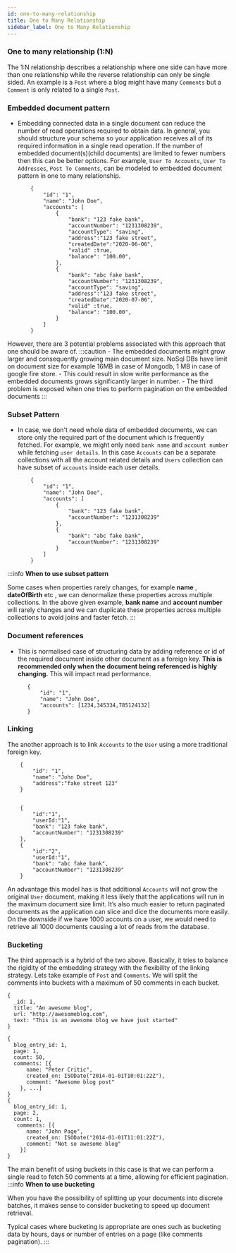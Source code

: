 ```yaml
---
id: one-to-many-relationship
title: One to Many Relationship
sidebar_label: One to Many Relationship
---
```


### One to many relationship (1:N)

The 1:N relationship describes a relationship where one side can have more than one relationship 
while the reverse relationship can only be single sided. 
An example is a `Post` where a blog might have many `Comments` but a `Comment` is only related to a single `Post`.
    


### Embedded document pattern

- Embedding connected data in a single document can reduce the number of read operations required to obtain data. 
    In general, you should structure your schema so your application receives all of its required information in a single read operation.
    If the number of embedded document(s)(child documents) are limited to fewer numbers then this can be better options.
    For example, `User To Accounts`, `User To Addresses`, `Post To Comments`, can be modeled to embedded document pattern in one to many relationship.
    
    ```
        {
            "id": "1",
            "name": "John Doe",
            "accounts": [
                {
                    "bank": "123 fake bank",
                    "accountNumber": "1231308239",
                    "accountType": "saving",
                    "address":"123 fake street",
                    "createdDate":"2020-06-06",
                    "valid" :true,
                    "balance": "100.00",
                },
                {
                    "bank": "abc fake bank",
                    "accountNumber": "1231308239",
                    "accountType": "saving",
                    "address":"123 fake street",
                    "createdDate":"2020-07-06",
                    "valid" :true,
                    "balance": "100.00",
                }
            ]
        }

    ```
  
 However, there are 3 potential problems associated with this approach that one should be aware of.
 :::caution
    - The embedded documents might grow larger and consequently growing main document size. NoSql DBs have limit on document size for example 16MB in case of Mongodb, 1 MB in case of google fire store.
    - This could result in slow write performance as the embedded documents grows significantly larger in number.
    - The third problem is exposed when one tries to perform pagination on the embedded documents 
 :::
  
### Subset Pattern
-  In case, we don't need whole data of embedded documents, we can store only the required part of the document which is frequently fetched.
  For example, we might only need `bank name` and `account number` while fetching `user details`.
  In this case `Accounts` can be a separate collections with all the account related details and `Users` collection can have subset of `accounts` inside each user details.
   
    ```
        {
            "id": "1",
            "name": "John Doe",
            "accounts": [
                {
                    "bank": "123 fake bank",
                    "accountNumber": "1231308239"
                },
                {
                    "bank": "abc fake bank",
                    "accountNumber": "1231308239"
                }
            ]
        }

    ```   
:::info
**When to use subset pattern**

 Some cases when properties rarely changes, for example **name** , **dateOfBirth** etc , we can denormalize these properties across multiple collections.
 In the above given example, **bank name** and **account number** will rarely changes and we can duplicate these properties across multiple collections to avoid
 joins and faster fetch.
:::
   
### Document references

- This is normalised case of structuring data by adding reference or id of the required document inside other document as a foreign key.
**This is recommended only when the document being referenced is highly changing.**
This will impact read performance.

     ```
        {
            "id": "1",
            "name": "John Doe",
            "accounts": [1234,345334,785124132]
        }

    ```

### Linking

The another approach is to link `Accounts` to the `User` using a more traditional foreign key.

```
    {
        "id": "1",
        "name": "John Doe",
        "address":"fake street 123"
    }

```

```

    {
        "id":"1",
        "userId:"1",
        "bank": "123 fake bank",
        "accountNumber": "1231308239"
    },
    {
        "id":"2",
        "userId:"1",
        "bank": "abc fake bank",
        "accountNumber": "1231308239"
    }
```

An advantage this model has is that additional `Accounts` will not grow the original `User` document, making it less likely that the applications will run in the maximum document size limit. 
It’s also much easier to return paginated documents as the application can slice and dice the documents more easily. 
On the downside if we have 1000 accounts on a user, we would need to retrieve all 1000 documents causing a lot of reads from the database.

### Bucketing
The third approach is a hybrid of the two above. Basically, it tries to balance the rigidity of the embedding strategy with the flexibility of the linking strategy. 
Lets take example of `Post` and `Comments`. We will split the comments into buckets with a maximum of 50 comments in each bucket.
```
{
  _id: 1,
  title: "An awesome blog",
  url: "http://awesomeblog.com",
  text: "This is an awesome blog we have just started"
}

```

```
{
  blog_entry_id: 1,
  page: 1,
  count: 50,
  comments: [{
      name: "Peter Critic",
      created_on: ISODate("2014-01-01T10:01:22Z"),
      comment: "Awesome blog post"
    }, ...]
}
{
  blog_entry_id: 1,
  page: 2,
  count: 1,
   comments: [{
      name: "John Page",
      created_on: ISODate("2014-01-01T11:01:22Z"),
      comment: "Not so awesome blog"
    }]
}

```

The main benefit of using buckets in this case is that we can perform a single read to fetch 50 comments at a time, allowing for efficient pagination.
:::info
**When to use bucketing**

When you have the possibility of splitting up your documents into discrete batches, it makes sense to consider bucketing to speed up document retrieval.

Typical cases where bucketing is appropriate are ones such as bucketing data by hours, days or number of entries on a page (like comments pagination).
:::
